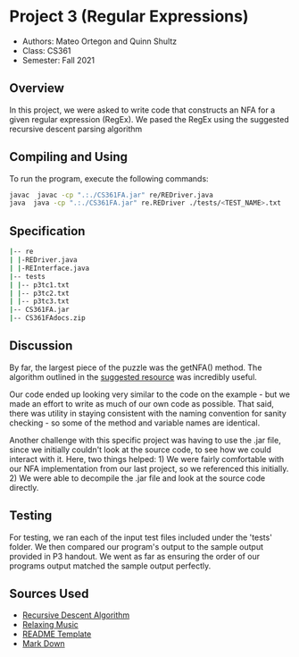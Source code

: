 # Project 3 (Regular Expressions)

 * Authors: Mateo Ortegon and Quinn Shultz
 * Class: CS361
 * Semester: Fall 2021

## Overview

In this project, we were asked to write code that constructs an NFA for a given regular expression
(RegEx). We pased the RegEx using the suggested recursive
descent parsing algorithm

## Compiling and Using

To run the program, execute the following commands:
```bash
javac  javac -cp ".:./CS361FA.jar" re/REDriver.java
java  java -cp ".:./CS361FA.jar" re.REDriver ./tests/<TEST_NAME>.txt
```

## Specification
```bash
|-- re
| |-REDriver.java
| |-REInterface.java
|-- tests
| |-- p3tc1.txt
| |-- p3tc2.txt
| |-- p3tc3.txt
|-- CS361FA.jar
|-- CS361FAdocs.zip
```
## Discussion
By far, the largest piece of the puzzle was the getNFA() method. The algorithm 
outlined in the [suggested resource](https://matt.might.net/articles/parsing-regex-with-recursive-descent/) was incredibly useful.

Our code ended up looking very similar to the code on the example - but we made an
effort to write as much of our own code as possible. That said, there was utility in 
staying consistent with the naming convention for sanity checking - so some of the method
and variable names are identical.

Another challenge with this specific project was having to use the .jar file, since we initially
couldn't look at the source code, to see how we could interact with it. Here, two things helped: 1) We were fairly
comfortable with our NFA implementation from our last project, so we referenced this initially. 2) We were able to
decompile the .jar file and look at the source code directly.

## Testing
For testing, we ran each of the input test files included under the 'tests' 
folder. We then compared our program's output to the sample output provided
in P3 handout. We went as far as ensuring the order of our programs output
matched the sample output perfectly.

## Sources Used
* [Recursive Descent Algorithm](https://matt.might.net/articles/parsing-regex-with-recursive-descent/)
* [Relaxing Music](https://www.youtube.com/watch?v=5qap5aO4i9A)
* [README Template](https://raw.githubusercontent.com/BoiseState/CS121-resources/master/projects/README_TEMPLATE.md)
* [Mark Down](https://github.com/adam-p/markdown-here/wiki/Markdown-Cheatsheet#links)

